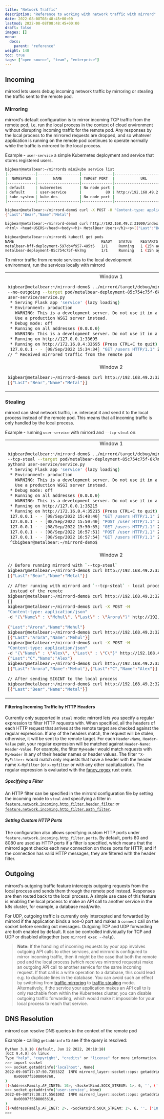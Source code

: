 ```yaml
---
title: "Network Traffic"
description: "Reference to working with network traffic with mirrord"
date: 2022-08-08T08:48:45+00:00
lastmod: 2022-08-08T08:48:45+00:00
draft: false
images: []
menu:
  docs:
    parent: "reference"
weight: 140
toc: true
tags: ["open source", "team", "enterprise"]
---
```


## Incoming

mirrord lets users debug incoming network traffic by mirroring or stealing the traffic sent to the remote pod.

### Mirroring

mirrord's default configuration is to mirror incoming TCP traffic from the remote pod, i.e.
run the local process in the context of cloud environment without disrupting incoming traffic for the remote pod.
Any responses by the local process to the mirrored requests are dropped, and so whatever application is running on the
remote pod continues to operate normally while the traffic is mirrored to the local process.

Example - `user-service` a simple Kubernetes deployment and service that stores registered users.

```bash
bigbear@metalbear:~/mirrord$ minikube service list
|-------------|-------------------|--------------|---------------------------|
|  NAMESPACE  |       NAME        | TARGET PORT  |            URL            |
|-------------|-------------------|--------------|---------------------------|
| default     | kubernetes        | No node port |
| default     | user-service      |           80 | http://192.168.49.2:32000 |
| kube-system | kube-dns          | No node port |
|-------------|-------------------|--------------|---------------------------|

bigbear@metalbear:~/mirrord-demo$ curl -X POST -H "Content-type: application/json" -d "{\"Name\" : \"Metal\", \"Last\" : \"Bear\"}" http://192.168.49.2:32000/user
{"Last":"Bear","Name":"Metal"}

bigbear@metalbear:~/mirrord-demo$ curl http://192.168.49.2:31000/index.html
<html> <head>USERS</head><body><h1> MetalBear Users</h1><p>[{"Last":"Bear","Name":"Metal"}]</p></body></html>
```

```bash
bigbear@metalbear:~/mirrord$ kubectl get pods
NAME                                        READY   STATUS    RESTARTS      AGE
metalbear-bff-deployment-597cb4f957-485t5   1/1     Running   1 (15h ago)   16h
metalbear-deployment-85c754c75f-6k7mg       1/1     Running   1 (15h ago)   16h
```

To mirror traffic from remote services to the local development environment, run the services locally with mirrord

<table>
<tr>
</tr>
<tr>
<td>
<center>Window 1</center> 

```bash
bigbear@metalbear:~/mirrord-demo$ ../mirrord/target/debug/mirrord exec -c
--no-outgoing --target pod/metalbear-deployment-85c754c75f-6k7mg python3
user-service/service.py 
 * Serving Flask app 'service' (lazy loading)
 * Environment: production
   WARNING: This is a development server. Do not use it in a production deployment.
   Use a production WSGI server instead.
 * Debug mode: off
 * Running on all addresses (0.0.0.0)
   WARNING: This is a development server. Do not use it in a production deployment.
 * Running on http://127.0.0.1:33695
 * Running on http://172.16.0.4:33695 (Press CTRL+C to quit)
 127.0.0.1 - - [08/Sep/2022 15:34:34] "GET /users HTTP/1.1" 200
// ^ Received mirrored traffic from the remote pod
```

</td>
<tr>
<td>
<center>Window 2</center>

```bash
bigbear@metalbear:~/mirrord-demo$ curl http://192.168.49.2:32000/users
[{"Last":"Bear","Name":"Metal"}]
```

</td>
</tr>

</tr>
</table>

### Stealing

mirrord can steal network traffic, i.e. intercept it and send it to the local process instead of the remote pod.
This means that all incoming traffic is only handled by the local process.

Example - running `user-service` with mirrord and `--tcp-steal` on:

<table>
<tr>
</tr>
<tr>
<td>
<center>Window 1</center>

```bash
bigbear@metalbear:~/mirrord-demo$ ../mirrord/target/debug/mirrord exec -c 
--tcp-steal --target pod/metalbear-deployment-85c754c75f-6k7mg 
python3 user-service/service.py 
 * Serving Flask app 'service' (lazy loading)
 * Environment: production
   WARNING: This is a development server. Do not use it in a production deployment.
   Use a production WSGI server instead.
 * Debug mode: off
 * Running on all addresses (0.0.0.0)
   WARNING: This is a development server. Do not use it in a production deployment.
 * Running on http://127.0.0.1:35215
 * Running on http://172.16.0.4:35215 (Press CTRL+C to quit) 
 127.0.0.1 - - [08/Sep/2022 15:48:40] "GET /users HTTP/1.1" 200 -
 127.0.0.1 - - [08/Sep/2022 15:50:40] "POST /user HTTP/1.1" 200 -
 127.0.0.1 - - [08/Sep/2022 15:50:55] "GET /users HTTP/1.1" 200 -
 127.0.0.1 - - [08/Sep/2022 16:57:51] "POST /user HTTP/1.1" 200 -
 127.0.0.1 - - [08/Sep/2022 16:57:54] "GET /users HTTP/1.1" 200 -
 ^Cbigbear@metalbear:~/mirrord-demo$ 
```

</td>
<tr>
<td>
<center>Window 2</center>

```bash
// Before running mirrord with `--tcp-steal`
bigbear@metalbear:~/mirrord-demo$ curl http://192.168.49.2:32000/users
[{"Last":"Bear","Name":"Metal"}]

// After running with mirrord and `--tcp-steal` - local process responds
 instead of the remote
bigbear@metalbear:~/mirrord-demo$ curl http://192.168.49.2:32000/users
[]
bigbear@metalbear:~/mirrord-demo$ curl -X POST -H 
"Content-type: application/json" 
-d "{\"Name\" : \"Mehul\", \"Last\" : \"Arora\"}" http://192.168.49.2:32000/user

{"Last":"Arora","Name":"Mehul"}
bigbear@metalbear:~/mirrord-demo$ curl http://192.168.49.2:32000/users
[{"Last":"Arora","Name":"Mehul"}]
bigbear@metalbear:~/mirrord-demo$ curl -X POST -H 
"Content-type: application/json" 
-d "{\"Name\" : \"Alex\", \"Last\" : \"C\"}" http://192.168.49.2:32000/user
{"Last":"C","Name":"Alex"}
bigbear@metalbear:~/mirrord-demo$ curl http://192.168.49.2:32000/users
[{"Last":"Arora","Name":"Mehul"},{"Last":"C","Name":"Alex"}]

// After sending SIGINT to the local process
bigbear@metalbear:~/mirrord-demo$ curl http://192.168.49.2:32000/users
[{"Last":"Bear","Name":"Metal"}]
```

</td>
</tr>

</tr>
</table>

#### Filtering Incoming Traffic by HTTP Headers

Currently only supported in `steal` mode: mirrord lets you specify a regular expression to filter HTTP requests with.
When specified, all the headers of each HTTP request that arrives at the remote target are checked against
the regular expression. If any of the headers match, the request will be stolen, otherwise, it will be sent to the
remote target.
For each `Header-Name`, `Header-Value` pair, your regular expression will be matched against `Header-Name:
Header-Value`. For example, the filter `MyHeader` would match requests with `MyHeader` in any of their header names
or header values. The filter `^X-MyFilter:` would match only requests that have a header with the header name
`X-MyFilter` (or `x-myfilter` or with any other capitalization).
The regular expression is evaluated with the [fancy_regex](https://docs.rs/fancy-regex/0.10.0/fancy_regex/index.html)
rust crate.

##### Specifying a Filter
An HTTP filter can be specified in the mirrord configuration file by setting the incoming mode to
`steal` and specifying a filter in [`feature.network.incoming.http_filter.header_filter`](https://mirrord.dev/docs/reference/configuration/#feature-network-incoming-http-header-filter) or [`feature.network.incoming.http_filter.path_filter`](https://mirrord.dev/docs/reference/configuration/#feature-network-incoming-http-path-filter).

##### Setting Custom HTTP Ports
The configuration also allows specifying custom HTTP ports under `feature.network.incoming.http_filter.ports`.
By default, ports 80 and 8080 are used as HTTP ports if a filter is specified, which means that the mirrord agent
checks each new connection on those ports for HTTP, and if the connection has valid HTTP messages, they are filtered
with the header filter.

## Outgoing

mirrord's outgoing traffic feature intercepts outgoing requests from the local process and 
sends them through the remote pod instead. Responses are then routed back to the local process.
A simple use case of this feature is enabling the local process to make an API call to another service in the k8s
cluster, for example, a database read/write.

For UDP, outgoing traffic is currently only intercepted and forwarded by mirrord if the application binds a non-0 port
and makes a `connect` call on the socket before sending out messages. Outgoing TCP and UDP forwarding are both enabled
by default. It can be controlled individually for TCP and UDP or disabled altogether (see `mirrord exec --help`).

> **Note:** If the handling of incoming requests by your app involves outgoing API calls to other services, and mirrord is configured to mirror incoming traffic, then it
> might be the case that both the remote pod and the local process (which
> receives mirrored requests) make an outgoing API call to another service for the same incoming request. If that call
> is a write operation to a database, this could lead e.g. to duplicate lines in the database. You can avoid such an
> effect by switching from [traffic mirroring](#mirroring) to [traffic stealing](#stealing) mode. Alternatively, if the
> service your application makes an API call to is only reachable from within the Kubernetes cluster, you can disable
> outgoing traffic forwarding, which would make it impossible for your local process to reach that service.

## DNS Resolution

mirrord can resolve DNS queries in the context of the remote pod

Example - calling `getaddrinfo` to see if the query is resolved:

```bash
Python 3.8.10 (default, Jun 22 2022, 20:18:18) 
[GCC 9.4.0] on linux
Type "help", "copyright", "credits" or "license" for more information.
>>> import socket
>>> socket.getaddrinfo('localhost', None)
2022-09-08T17:37:50.735532Z  INFO mirrord_layer::socket::ops: getaddrinfo -> result Ok(
    0x00007f5508004760,
)
[(<AddressFamily.AF_INET6: 10>, <SocketKind.SOCK_STREAM: 1>, 6, '', ('::7074:e00d:557f:0', 0, 0, 97)), (<AddressFamily.AF_INET6: 10>, <SocketKind.SOCK_DGRAM: 2>, 17, '', ('::', 0, 0, 0)), (<AddressFamily.AF_INET6: 10>, <SocketKind.SOCK_RAW: 3>, 0, '', ('::90bf:f401:0:0', 0, 0, 245652448)), (<AddressFamily.AF_INET: 2>, <SocketKind.SOCK_STREAM: 1>, 6, '', ('127.0.0.1', 0)), (<AddressFamily.AF_INET: 2>, <SocketKind.SOCK_DGRAM: 2>, 17, '', ('127.0.0.1', 0)), (<AddressFamily.AF_INET: 2>, <SocketKind.SOCK_RAW: 3>, 0, '', ('127.0.0.1', 0))]
>>> socket.getaddrinfo('user-service', None)
2022-09-08T17:38:17.556108Z  INFO mirrord_layer::socket::ops: getaddrinfo -> result Ok(
    0x00007f5508003610,
)
[(<AddressFamily.AF_INET: 2>, <SocketKind.SOCK_STREAM: 1>, 6, '', ('10.106.158.180', 0)), (<AddressFamily.AF_INET: 2>, <SocketKind.SOCK_DGRAM: 2>, 17, '', ('10.106.158.180', 0)), (<AddressFamily.AF_INET: 2>, <SocketKind.SOCK_RAW: 3>, 0, '', ('10.106.158.180', 0))]
>>> 
```


